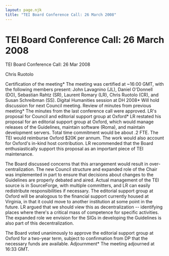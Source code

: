```yaml
---
layout: page.njk
title: "TEI Board Conference Call: 26 March 2008"
---
```

# TEI Board Conference Call: 26 March 2008







TEI Board Conference Call: 26 Mar 2008

Chris Ruotolo


Certification of the meeting* The meeting was certified at \~16:00 GMT, with the following members present:
 John Lavagnino (JL), Daniel O'Donnell (DO), Sebastian Rahtz (SR), Laurent
 Romary (LR), Chris Ruotolo (CR), and Susan Schreibman (SS).
Digital Humanities session at DH 2008* Will hold discussion for next Council meeting.
Review of minutes from previous meeting* The minutes from the last conference call were approved.
LR's proposal for Council and editorial support group at Oxford* LR restated his proposal for an editorial support group at Oxford, which would manage
 releases of the Guidelines, maintain software
 (Roma), and maintain development servers. Total time commitment would be about .2
 FTE. The TEI would reimburse
 Oxford $20K per annum. The work would also account for Oxford's in\-kind host
 contribution. LR recommended that the Board enthusiastically support this
 proposal as an important piece of TEI maintenance. 


The Board discussed concerns that this arrangement would result in
 over\-centralization. The new Council structure and expanded role of the
 Chair was implemented in part to ensure that decisions about changes to the
 Guidelines are properly debated and aired. Actual management of the TEI
 source is in SourceForge, with multiple committers, and LR can easily
 redistribute responsibilities if necessary. The editorial support group at
 Oxford will be analogous to the financial support currently housed at
 Virginia, in that it could move to another institution at some point in the future.
 LR
 argued that we should view this as decentralization \-\- identifying places
 where there's a critical mass of competence for specific activities. The
 expanded role we envision for the SIGs in developing the Guidelines is also
 part of this decentralization.


The Board voted unanimously to approve the editorial support group at Oxford
 for a two\-year term, subject to confirmation from DP that the necessary
 funds are available.
Adjournment* The meeting adjourned at 16:33 GMT.




